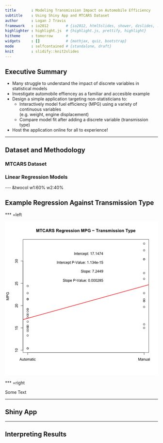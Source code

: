 ```yaml
---
title       : Modeling Transmission Impact on Automobile Efficiency
subtitle    : Using Shiny App and MTCARS Dataset
author      : Logan J Travis
framework   : io2012        # {io2012, html5slides, shower, dzslides, ...}
highlighter : highlight.js  # {highlight.js, prettify, highlight}
hitheme     : tomorrow      # 
widgets     : []            # {mathjax, quiz, bootstrap}
mode        : selfcontained # {standalone, draft}
knit        : slidify::knit2slides
---
```


## Executive Summary
* Many struggle to understand the impact of discrete variables in statistical models
* Investigate automobile effiencey as a familiar and accesible example
* Design a simple application targeting non-statisticians to:
    * Interactively model fuel efficiency (MPG) using a variety of continuous variables<br>(e.g. weight, engine displacement)
    * Compare model fit after adding a discrete variable (transmission type)
* Host the application online for all to experience!

---

## Dataset and Methodology
### MTCARS Dataset

### Linear Regression Models

--- &twocol w1:60% w2:40%

## Example Regression Against Transmission Type

*** =left

![plot of chunk ex_plot](assets/fig/ex_plot.png) 

*** =right

Some Text

---

## Shiny App

---

## Interpreting Results
